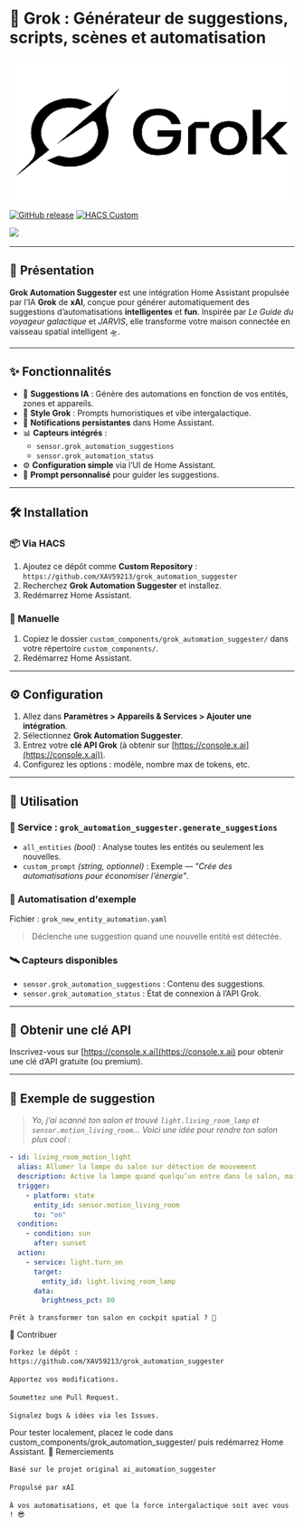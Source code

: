 # 🌌 Grok : Générateur de suggestions, scripts, scènes et automatisation

![Logo](./images/Grok-Logo-Text-512x256.png)

[![GitHub release](https://img.shields.io/github/v/release/XAV59213/grok_automation_suggester)](https://github.com/XAV59213/grok_automation_suggester/releases)
[![HACS Custom](https://img.shields.io/badge/HACS-Custom-orange.svg?logo=home-assistant)](https://hacs.xyz/)

<a href="https://www.buymeacoffee.com/xav59213">
  <img src="https://img.buymeacoffee.com/button-api/?text=xav59213&emoji=&slug=xav59213&button_colour=5F7FFF&font_colour=ffffff&font_family=Cookie&outline_colour=000000&coffee_colour=FFDD00" />
</a>

---

## 🚀 Présentation

**Grok Automation Suggester** est une intégration Home Assistant propulsée par l’IA **Grok** de **xAI**, conçue pour générer automatiquement des suggestions d’automatisations **intelligentes** et **fun**. Inspirée par *Le Guide du voyageur galactique* et *JARVIS*, elle transforme votre maison connectée en vaisseau spatial intelligent 🛸.

---

## ✨ Fonctionnalités

- 🤖 **Suggestions IA** : Génère des automations en fonction de vos entités, zones et appareils.
- 🌌 **Style Grok** : Prompts humoristiques et vibe intergalactique.
- 🔔 **Notifications persistantes** dans Home Assistant.
- 📊 **Capteurs intégrés** :  
  - `sensor.grok_automation_suggestions`  
  - `sensor.grok_automation_status`
- ⚙️ **Configuration simple** via l’UI de Home Assistant.
- 💬 **Prompt personnalisé** pour guider les suggestions.

---

## 🛠️ Installation

### 📦 Via HACS

1. Ajoutez ce dépôt comme **Custom Repository** :  
   `https://github.com/XAV59213/grok_automation_suggester`
2. Recherchez **Grok Automation Suggester** et installez.
3. Redémarrez Home Assistant.

### 📁 Manuelle

1. Copiez le dossier `custom_components/grok_automation_suggester/` dans votre répertoire `custom_components/`.
2. Redémarrez Home Assistant.

---

## ⚙️ Configuration

1. Allez dans **Paramètres > Appareils & Services > Ajouter une intégration**.
2. Sélectionnez **Grok Automation Suggester**.
3. Entrez votre **clé API Grok** (à obtenir sur [https://console.x.ai](https://console.x.ai)).
4. Configurez les options : modèle, nombre max de tokens, etc.

---

## 🚧 Utilisation

### 🔧 Service : `grok_automation_suggester.generate_suggestions`

- `all_entities` *(bool)* : Analyse toutes les entités ou seulement les nouvelles.
- `custom_prompt` *(string, optionnel)* : Exemple — *"Crée des automatisations pour économiser l’énergie"*.

### 🧠 Automatisation d'exemple

Fichier : `grok_new_entity_automation.yaml`  
> Déclenche une suggestion quand une nouvelle entité est détectée.

### 🛰️ Capteurs disponibles

- `sensor.grok_automation_suggestions` : Contenu des suggestions.
- `sensor.grok_automation_status` : État de connexion à l’API Grok.

---

## 🔑 Obtenir une clé API

Inscrivez-vous sur [https://console.x.ai](https://console.x.ai) pour obtenir une clé d’API gratuite (ou premium).

---

## 🧪 Exemple de suggestion

> *Yo, j’ai scanné ton salon et trouvé `light.living_room_lamp` et `sensor.motion_living_room`... Voici une idée pour rendre ton salon plus cool :*

```yaml
- id: living_room_motion_light
  alias: Allumer la lampe du salon sur détection de mouvement
  description: Active la lampe quand quelqu’un entre dans le salon, mais seulement le soir.
  trigger:
    - platform: state
      entity_id: sensor.motion_living_room
      to: "on"
  condition:
    - condition: sun
      after: sunset
  action:
    - service: light.turn_on
      target:
        entity_id: light.living_room_lamp
      data:
        brightness_pct: 80
```
    Prêt à transformer ton salon en cockpit spatial ? 🚀

🤝 Contribuer

    Forkez le dépôt : https://github.com/XAV59213/grok_automation_suggester

    Apportez vos modifications.

    Soumettez une Pull Request.

    Signalez bugs & idées via les Issues.

Pour tester localement, placez le code dans custom_components/grok_automation_suggester/ puis redémarrez Home Assistant.
🙏 Remerciements

    Basé sur le projet original ai_automation_suggester

    Propulsé par xAI

    À vos automatisations, et que la force intergalactique soit avec vous ! 😎
